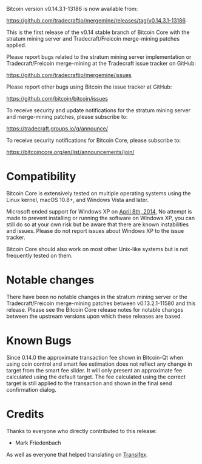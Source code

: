 Bitcoin version v0.14.3.1-13186 is now available from:

  <https://github.com/tradecraftio/mergemine/releases/tag/v0.14.3.1-13186>

This is the first release of the v0.14 stable branch of Bitcoin Core with the
stratum mining server and Tradecraft/Freicoin merge-mining patches applied.

Please report bugs related to the stratum mining server implementation or
Tradecraft/Freicoin merge-mining at the Tradecraft issue tracker on GitHub:

  <https://github.com/tradecraftio/mergemine/issues>

Please report other bugs using Bitcoin the issue tracker at GitHub:

  <https://github.com/bitcoin/bitcoin/issues>

To receive security and update notifications for the stratum mining server and
merge-mining patches, please subscribe to:

  <https://tradecraft.groups.io/g/announce/>

To receive security notifications for Bitcoin Core, please subscribe to:

  <https://bitcoincore.org/en/list/announcements/join/>

Compatibility
=============

Bitcoin Core is extensively tested on multiple operating systems using the Linux
kernel, macOS 10.8+, and Windows Vista and later.

Microsoft ended support for Windows XP on [April 8th,
2014](https://www.microsoft.com/en-us/WindowsForBusiness/end-of-xp-support), No
attempt is made to prevent installing or running the software on Windows XP, you
can still do so at your own risk but be aware that there are known instabilities
and issues.  Please do not report issues about Windows XP to the issue tracker.

Bitcoin Core should also work on most other Unix-like systems but is not
frequently tested on them.

Notable changes
===============

There have been no notable changes in the stratum mining server or the
Tradecraft/Freicoin merge-mining patches between v0.13.2.1-11580 and this
release.  Please see the Bitcoin Core release notes for notable changes between
the upstream versions upon which these releases are based.

Known Bugs
==========

Since 0.14.0 the approximate transaction fee shown in Bitcoin-Qt when using coin
control and smart fee estimation does not reflect any change in target from the
smart fee slider.  It will only present an approximate fee calculated using the
default target.  The fee calculated using the correct target is still applied to
the transaction and shown in the final send confirmation dialog.

Credits
=======

Thanks to everyone who directly contributed to this release:

- Mark Friedenbach

As well as everyone that helped translating on [Transifex](https://www.transifex.com/tradecraft/freicoin-1/).
